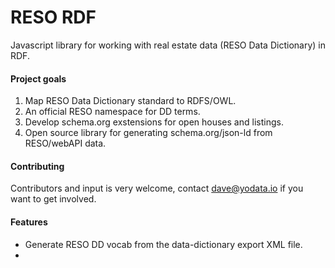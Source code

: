 # RESO RDF

Javascript library for working with real estate data (RESO Data Dictionary) in RDF.

#### Project goals

1. Map RESO Data Dictionary standard to RDFS/OWL.
2. An official RESO namespace for DD terms.
3. Develop schema.org exstensions for open houses and listings.
4. Open source library for generating schema.org/json-ld from RESO/webAPI data.


#### Contributing

Contributors and input is very welcome, contact dave@yodata.io if you 
want to get involved.

#### Features

- Generate RESO DD vocab from the data-dictionary export XML file.
- 
